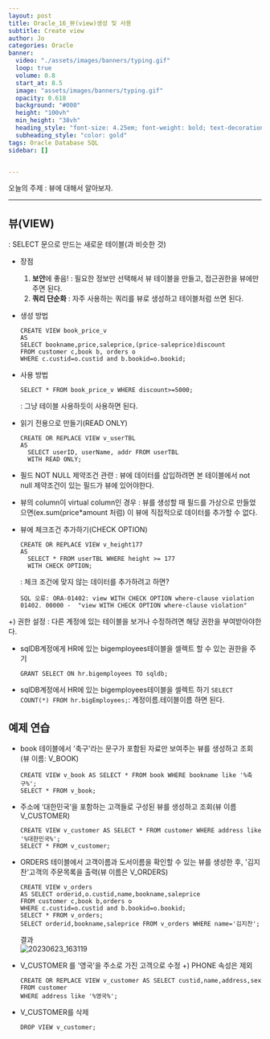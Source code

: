 ```yaml
---
layout: post
title: Oracle_16_뷰(view)생성 및 사용
subtitle: Create view
author: Jo
categories: Oracle
banner:
  video: "./assets/images/banners/typing.gif"
  loop: true
  volume: 0.8
  start_at: 8.5
  image: "assets/images/banners/typing.gif"
  opacity: 0.618
  background: "#000"
  height: "100vh"
  min_height: "38vh"
  heading_style: "font-size: 4.25em; font-weight: bold; text-decoration: underline"
  subheading_style: "color: gold"
tags: Oracle Database SQL
sidebar: []


---
```


오늘의 주제 : 뷰에 대해서 알아보자. <br>
 * * *


## 뷰(VIEW)
: SELECT 문으로 만드는 새로운 테이블(과 비슷한 것)
- 장점
  1. <b>보안</b>에 좋음! : 필요한 정보만 선택해서 뷰 테이블을 만들고, 접근권한을 뷰에만 주면 된다.
  2. <b>쿼리 단순화</b> : 자주 사용하는 쿼리를 뷰로 생성하고 테이블처럼 쓰면 된다.
- 생성 방법
  ```oracle
  CREATE VIEW book_price_v
  AS
  SELECT bookname,price,saleprice,(price-saleprice)discount
  FROM customer c,book b, orders o
  WHERE c.custid=o.custid and b.bookid=o.bookid;
  ```
- 사용 방법
  ```oracle
  SELECT * FROM book_price_v WHERE discount>=5000;
  ```
  : 그냥 테이블 사용하듯이 사용하면 된다.

- 읽기 전용으로 만들기(READ ONLY)
  ```oracle
  CREATE OR REPLACE VIEW v_userTBL
  AS
	SELECT userID, userName, addr FROM userTBL
	WITH READ ONLY;
  ```

- 필드 NOT NULL 제약조건 관련
  : 뷰에 데이터를 삽입하려면 본 테이블에서 not null 제약조건이 있는 필드가 뷰에 있어야한다.

- 뷰의 column이 virtual column인 경우
  : 뷰를 생성할 때 필드를 가상으로 만들었으면(ex.sum(price*amount 처럼) 이 뷰에 직접적으로 데이터를 추가할 수 없다.

- 뷰에 체크조건 추가하기(CHECK OPTION)
  ```oracle
  CREATE OR REPLACE VIEW v_height177
  AS
	SELECT * FROM userTBL WHERE height >= 177
    WITH CHECK OPTION;
  ```
  : 체크 조건에 맞지 않는 데이터를 추가하려고 하면?
  ```
  SQL 오류: ORA-01402: view WITH CHECK OPTION where-clause violation
  01402. 00000 -  "view WITH CHECK OPTION where-clause violation"
  ```

+) 권한 설정
: 다른 계정에 있는 테이블을 보거나 수정하려면 해당 권한을 부여받아야한다.<br>
- sqlDB계정에게 HR에 있는 bigemployees테이블을 셀렉트 할 수 있는 권한을 주기
  ```oracle
  GRANT SELECT ON hr.bigemployees TO sqldb;
  ```
- sqlDB계정에서 HR에 있는 bigemployees테이블을 셀렉트 하기
  ``SELECT COUNT(*) FROM hr.bigEmployees;``: 계정이름.테이블이름 하면 된다.<br>

## 예제 연습
- book 테이블에서 '축구'라는 문구가 포함된 자료만 보여주는 뷰를 생성하고 조회(뷰 이름: V_BOOK)
  ```oracle
  CREATE VIEW v_book AS SELECT * FROM book WHERE bookname like '%축구%';
  SELECT * FROM v_book;
  ```
- 주소에 ‘대한민국‘을 포함하는 고객들로 구성된 뷰를 생성하고 조회(뷰 이름 V_CUSTOMER)
  ```oracle
  CREATE VIEW v_customer AS SELECT * FROM customer WHERE address like '%대한민국%';
  SELECT * FROM v_customer;
  ```
- ORDERS 테이블에서 고객이름과 도서이름을 확인할 수 있는 뷰를 생성한 후, '김지찬'고객의 주문목록을 출력(뷰 이름은 V_ORDERS)
  ```oracle   
  CREATE VIEW v_orders 
  AS SELECT orderid,o.custid,name,bookname,saleprice
  FROM customer c,book b,orders o 
  WHERE c.custid=o.custid and b.bookid=o.bookid;  
  SELECT * FROM v_orders;
  SELECT orderid,bookname,saleprice FROM v_orders WHERE name='김지찬';
  ```
  결과 <br> ![20230623_163119](https://github.com/CheeseYoung/cheeseyoung.github.io/assets/132384527/f3e62382-22cb-4253-90d9-eb866d46d33a) <br>

- V_CUSTOMER 를 '영국'을 주소로 가진 고객으로 수정 +) PHONE 속성은 제외
  ```oracle
  CREATE OR REPLACE VIEW v_customer AS SELECT custid,name,address,sex
  FROM customer
  WHERE address like '%영국%';
  ```
- V_CUSTOMER를 삭제
  ```oracle
  DROP VIEW v_customer;
  ```








